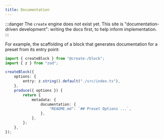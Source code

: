 ```yaml
---
title: Documentation
---
```


:::danger
The `create` engine does not exist yet.
This site is "documentation-driven development": writing the docs first, to help inform implementation.
:::

For example, the scaffolding of a block that generates documentation for a preset from its entry point:

```ts
import { createBlock } from "@create-/block";
import { z } from "zod";

createBlock({
	options: {
		entry: z.string().default("./src/index.ts"),
	},
	produce({ options }) {
		return {
			metadata: {
				documentation: {
					"README.md": `## Preset Options ...`,
				},
			},
		};
	},
});
```
